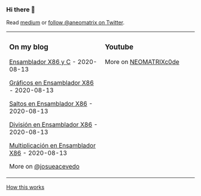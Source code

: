 ### Hi there 👋
Read [medium](https://medium.com/@josueacevedo) or [follow @aneomatrix on Twitter](https://twitter.com/aneomatrix).

<table><tr><td valign="top" width="34%">

### On my blog
<!-- blog starts -->
[Ensamblador X86 y C](https://medium.com/nabucodonosor-editorial/ensamblador-x86-y-c-7c276f620c34?source=rss-a0e293e04c4b------2) - 2020-08-13

[Gráficos en Ensamblador X86](https://medium.com/nabucodonosor-editorial/gr%C3%A1ficos-en-ensamblador-x86-8c276630111b?source=rss-a0e293e04c4b------2) - 2020-08-13

[Saltos en Ensamblador X86](https://medium.com/nabucodonosor-editorial/saltos-en-ensamblador-x86-a94474f58ad1?source=rss-a0e293e04c4b------2) - 2020-08-13

[División en Ensamblador X86](https://medium.com/nabucodonosor-editorial/divisi%C3%B3n-en-ensamblador-x86-c753f369cc02?source=rss-a0e293e04c4b------2) - 2020-08-13

[Multiplicación en Ensamblador X86](https://medium.com/nabucodonosor-editorial/multiplicaci%C3%B3n-en-ensamblador-x86-ac5bbed9f4c9?source=rss-a0e293e04c4b------2) - 2020-08-13
<!-- blog ends -->
More on [@josueacevedo](https://medium.com/@josueacevedo)
</td><td valign="top" width="33%">

### Youtube
<!-- tils starts -->

<!-- tils ends -->
More on [NEOMATRIXc0de](https://www.youtube.com/c/NEOMATRIXc0de)
</td></tr></table>

<!--<a href="https://github.com/simonw/simonw/actions"><img src="https://github.com/simonw/simonw/workflows/Build%20README/badge.svg" align="right" alt="Build README"></a>--> <a href="https://simonwillison.net/2020/Jul/10/self-updating-profile-readme/">How this works</a>


<!--
**codeneomatrix/codeneomatrix** is a ✨ _special_ ✨ repository because its `README.md` (this file) appears on your GitHub profile.

Here are some ideas to get you started:

- 🔭 I’m currently working on ...
- 🌱 I’m currently learning ...
- 👯 I’m looking to collaborate on ...
- 🤔 I’m looking for help with ...
- 💬 Ask me about ...
- 📫 How to reach me: ...
- 😄 Pronouns: ...
- ⚡ Fun fact: ...
-->